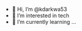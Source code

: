 - 👋 Hi, I’m @kdarkwa53
- 👀 I’m interested in tech
- 🌱 I’m currently learning ...


<!---
kdarkwa53/kdarkwa53 is a ✨ special ✨ repository because its `README.md` (this file) appears on your GitHub profile.
You can click the Preview link to take a look at your changes.
--->
